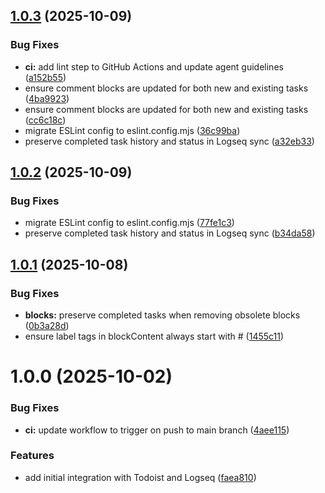 ## [1.0.3](https://github.com/avelino/logseq-todoist-backup/compare/v1.0.2...v1.0.3) (2025-10-09)


### Bug Fixes

* **ci:** add lint step to GitHub Actions and update agent guidelines ([a152b55](https://github.com/avelino/logseq-todoist-backup/commit/a152b5509053387813a842b70d6627f181686a9f))
* ensure comment blocks are updated for both new and existing tasks ([4ba9923](https://github.com/avelino/logseq-todoist-backup/commit/4ba9923ef6b4a4bdd29d4fee0cc13d400288a06d))
* ensure comment blocks are updated for both new and existing tasks ([cc6c18c](https://github.com/avelino/logseq-todoist-backup/commit/cc6c18c95285685a1880bb77923a146c994073fc))
* migrate ESLint config to eslint.config.mjs ([36c99ba](https://github.com/avelino/logseq-todoist-backup/commit/36c99ba9560894dff1677693c982fa395ad44c4b))
* preserve completed task history and status in Logseq sync ([a32eb33](https://github.com/avelino/logseq-todoist-backup/commit/a32eb331971bcebaac3a80aee7e04e65a89a872f))

## [1.0.2](https://github.com/avelino/logseq-todoist-backup/compare/v1.0.1...v1.0.2) (2025-10-09)


### Bug Fixes

* migrate ESLint config to eslint.config.mjs ([77fe1c3](https://github.com/avelino/logseq-todoist-backup/commit/77fe1c3e30f9fd4f1bd5152ba6a6aaf2973475d3))
* preserve completed task history and status in Logseq sync ([b34da58](https://github.com/avelino/logseq-todoist-backup/commit/b34da58f9020cf3afd7fc25cf5ff0956da97d702))

## [1.0.1](https://github.com/avelino/logseq-todoist-backup/compare/v1.0.0...v1.0.1) (2025-10-08)


### Bug Fixes

* **blocks:** preserve completed tasks when removing obsolete blocks ([0b3a28d](https://github.com/avelino/logseq-todoist-backup/commit/0b3a28d60b241e2fbbf05395c3c52bf10848fa5d))
* ensure label tags in blockContent always start with # ([1455c11](https://github.com/avelino/logseq-todoist-backup/commit/1455c110e2881026b419649359c8f5b8ba33e966))

# 1.0.0 (2025-10-02)


### Bug Fixes

* **ci:** update workflow to trigger on push to main branch ([4aee115](https://github.com/avelino/logseq-todoist-backup/commit/4aee11595f36f7d64a43e2c9ef725ed962d63a3a))


### Features

* add initial integration with Todoist and Logseq ([faea810](https://github.com/avelino/logseq-todoist-backup/commit/faea810e4dc5f93fcf7b9f7d166d91d726704812))
